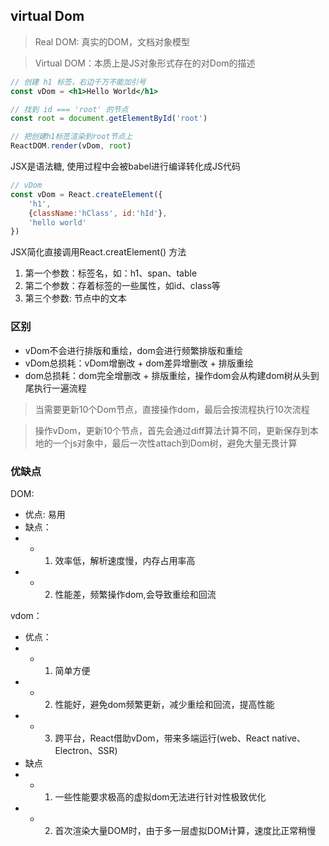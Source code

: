 ## virtual Dom
> Real DOM: 真实的DOM，文档对象模型

> Virtual DOM：本质上是JS对象形式存在的对Dom的描述

```jsx
// 创建 h1 标签，右边千万不能加引号
const vDom = <h1>Hello World</h1>

// 找到 id === 'root' 的节点
const root = document.getElementById('root')

// 把创建h1标签渲染到root节点上
ReactDOM.render(vDom, root)
```

JSX是语法糖, 使用过程中会被babel进行编译转化成JS代码
```jsx
// vDom
const vDom = React.createElement({
    'h1',
    {className:'hClass', id:'hId'},
    'hello world'
})
```
JSX简化直接调用React.creatElement() 方法
1. 第一个参数：标签名，如：h1、span、table
2. 第二个参数：存着标签的一些属性，如id、class等
3. 第三个参数: 节点中的文本

### 区别
- vDom不会进行排版和重绘，dom会进行频繁排版和重绘
- vDom总损耗：vDom增删改 + dom差异增删改 + 排版重绘
- dom总损耗：dom完全增删改 + 排版重绘，操作dom会从构建dom树从头到尾执行一遍流程


> 当需要更新10个Dom节点，直接操作dom，最后会按流程执行10次流程

> 操作vDom，更新10个节点，首先会通过diff算法计算不同，更新保存到本地的一个js对象中，最后一次性attach到Dom树，避免大量无畏计算


### 优缺点
DOM:
- 优点: 易用
- 缺点：
-   -  1. 效率低，解析速度慢，内存占用率高
-   -  2. 性能差，频繁操作dom,会导致重绘和回流

vdom：
- 优点：
- - 1. 简单方便
- - 2. 性能好，避免dom频繁更新，减少重绘和回流，提高性能
- - 3. 跨平台，React借助vDom，带来多端运行(web、React native、Electron、SSR)
- 缺点
- - 1. 一些性能要求极高的虚拟dom无法进行针对性极致优化
- - 2. 首次渲染大量DOM时，由于多一层虚拟DOM计算，速度比正常稍慢
